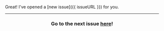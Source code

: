 Great! I've opened a [new issue]({{ issueURL }}) for you.

<hr>
<h3 align="center">Go to the next issue <a href="{{ issueURL }}">here</a>!</h3>
